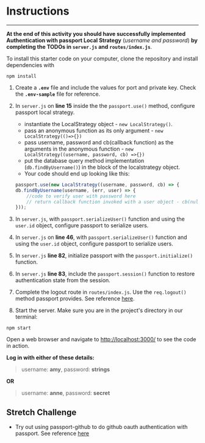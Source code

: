 # Instructions

---

**At the end of this activity you should have successfully implemented Authentication with passport Local Strategy** (_username and password_) **by completing the TODOs in `server.js` and `routes/index.js`**.

To install this starter code on your computer, clone the repository and install dependencies with

```shell
npm install
```

1. Create a **`.env`** file and include the values for port and private key. Check the **`.env-sample`** file for reference\.

2. In `server.js` on **line 15** inside the the `passport.use()` method, configure passport local strategy\.

    - instantiate the LocalStrategy object - `new LocalStrategy()`.
    - pass an anonymous function as its only argument - `new LocalStrategy(()=>{})`
    - pass username, password and cb(callback function) as the arguments in the anonymous function - `new LocalStrategy((username, password, cb) =>{})`
    - put the database query method implementation (`db.findByUsername()`) in the block of the localstrategy object. 
    - Your code should end up looking like this:

    ```javascript
    passport.use(new LocalStrategy((username, password, cb) => {
    db.findByUsername(username, (err, user) => {
        //code to verify user with password here
        // return callback function invoked with a user object - cb(null, user)
    }));
    ```

3. In `server.js`, with `passport.serializeUser()` function and using the `user.id` object, configure passport to serialize users\.

4. In `server.js` on **line 46**, with `passport.serializeUser()` function and using the `user.id` object, configure passport to serialize users\.

5. In `server.js` **line 82**, initialize passport with the `passport.initialize()` function\.

6. In `server.js` **line 83**, include the `passport.session()` function to restore authentication state from the session\.

7. Complete the logout route in `routes/index.js`. Use the `req.logout()` method passport provides. See reference [here](http://www.passportjs.org/docs/logout/)\.

8. Start the server. Make sure you are in the project's directory in our terminal:

``` shell
npm start
```

Open a web browser and navigate to <http://localhost:3000/> to see the code in action.

**Log in with either of these details:**

>username: **amy**,
>password: **strings**

**OR**

>username: **anne**,
>password: **secret**

## Stretch Challenge

- Try out using passport-github to do github oauth authentication with passport. See reference [here](http://mherman.org/blog/2013/11/10/social-authentication-with-passport-dot-js/)
